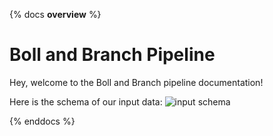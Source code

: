{% docs __overview__ %}
# Boll and Branch Pipeline

Hey, welcome to the Boll and Branch pipeline documentation!

Here is the schema of our input data:
![input schema](assets/schema.png)

{% enddocs %}